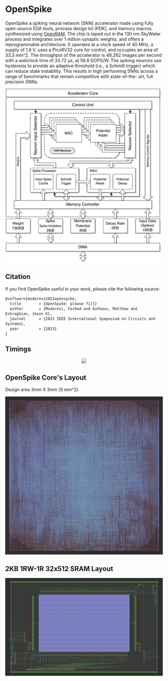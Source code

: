 # OpenSpike
OpenSpike a spiking neural network (SNN) accelerator made using fully open-source EDA tools, process design kit (PDK), and memory macros synthesized using [OpenRAM](https://openram.org/). The chip is taped out in the 130 nm SkyWater process and integrates over 1 million synaptic weights, and offers a reprogrammable architecture. It operates at a clock speed of 40 MHz, a supply of 1.8 V, uses a PicoRV32 core for control, and occupies an area of 33.3 mm^2. The throughput of the accelerator is 48,262 images per second with a wallclock time of 20.72 μs, at 56.8 GOPS/W. The spiking neurons use hysteresis to provide an adaptive threshold (i.e., a Schmitt trigger) which can reduce state instability. This results in high performing SNNs across a range of benchmarks that remain competitive with state-of-the- art, full precision SNNs.


<p align="center" float="center">
  <img src="docs/system-small.jpg" width="500"/>
</p>

## Citation
If you find OpenSpike useful in your work, please cite the following source:

```
@software{modaresi2023openspike,
  title        = {OpenSpike: please fill}
  author       = {Modaresi, Farhad and Guthaus, Matthew and Eshraghian, Jason K},
  journal      = {2023 IEEE International Symposium on Circuits and Systems},
  year         = {2023}
}
```

## Timings
<p align="center" float="center">
  <img src="docs/control-unit.png.jpg" width="500"/>
</p>

## OpenSpike Core's Layout
Design area 3mm X 3mm (9 mm^2).
<p align="center" float="center">
  <img src="docs/chip.jpg" />
</p>

## 2KB 1RW-1R 32x512 SRAM Layout
<p align="center" float="center">
  <img src="docs/sram-2k.jpg" />
</p>



